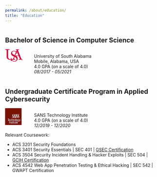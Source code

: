 ```yaml
---
permalink: /about/education/
title: "Education"
---
```


<div style="float:left; display:inline-block">
    <h2 id="bachelor-of-science-in-computer-science">Bachelor of Science in Computer Science</h2>
    <div style="float:left; display:inline-block">
        <span style="float:left; width: 20%">
            <img src="/assets/images/usa-logo-small.png" alt="USA Logo"/>
        </span>
        <span style="float:right; width: 80%">
            <p style="float:right; display:block">
            University of South Alabama<br>
            Mobile, Alabama, USA<br>
            4.0 GPA (on a scale of 4.0)<br>
            <i>08/2017 - 05/2021</i>
            </p>
        </span>
    </div>
</div>

<!--
<div style="float:left; display:inline-block">
    Major: Computer Science<br>
    Minor: Mathematics<br><br>
    
    Relevant Coursework:
    <ul id="list">
        <li><nobr>&#8226; AI Theory and Programming</nobr></li>
        <li><nobr>&#8226; Adv. Data Structures and Algs.</nobr></li>
        <li><nobr>&#8226; Appl. Probability - Stats.</nobr></li>
        <li><nobr>&#8226; Cal.-Based Physics I & II</nobr></li>
        <li><nobr>&#8226; Computer Architecture</nobr></li>
        <li><nobr>&#8226; Concurrent and Distributed Computing</nobr></li>
        <li><nobr>&#8226; Data Mining</nobr></li>
        <li><nobr>&#8226; Data Warehousing</nobr></li>
        <li><nobr>&#8226; Database Concepts</nobr></li>
        <li><nobr>&#8226; Discrete Math.</nobr></li>
        <li><nobr>&#8226; Formal Lang. - Automata Theory</nobr></li>
        <li><nobr>&#8226; Calculus I & II</nobr></li>
        <li><nobr>&#8226; Number Theory</nobr></li>
        <li><nobr>&#8226; Linear Algebra I</nobr></li>
        <li><nobr>&#8226; Networking</nobr></li>
        <li><nobr>&#8226; Operating Systems</nobr></li>
        <li><nobr>&#8226; Program Lang. Theory</nobr></li>
        <li><nobr>&#8226; Software Eng. Principles</nobr></li>
        <li><nobr>&#8226; Technical Writing</nobr></li>
    </ul>
</div>
-->

<div style="float:left; display:inline-block">
    <h2 id="undergraduate-certificate-program-in-applied-cybersecurity">Undergraduate Certificate Program in Applied Cybersecurity</h2>
    <div style="float:left; display:inline-block">
        <span style="float:left; width: 20%">
            <img src="/assets/images/sans-logo-small.png" alt="SANS Technology Institute Logo"/>
        </span>
        <span style="float:right; width: 80%">
            <p style="float:right; display:block">
            SANS Technology Institute<br>
            4.0 GPA (on a scale of 4.0)<br>
            <i>12/2019 - 12/2020</i>
            </p>
        </span>
    </div>
</div>

<div style="float:left; display:inline-block">
Relevant Coursework:
<ul>
    <li>ACS 3201 Security Foundations</li>
    <li>ACS 3401 Security Essentials | SEC 401 | <a href="/about/certifications/#gsec">GSEC Certification</a></li>
    <li>ACS 3504 Security Incident Handling & Hacker Exploits | SEC 504 | <a href="/about/certifications/#gcih">GCIH Certification</a></li>
    <li>ACS 4542 Web App Penetration Testing & Ethical Hacking | SEC 542 | GWAPT Certification</li>
</ul>
</div>

<style>
#list li
{
    display: inline;
    list-style-type: disc;
    padding-right: 20px;
}

table
{
    border-collapse: collapse; 
    float: left; 
    display: inline-block; 
    font-size: 22px;
}
</style>